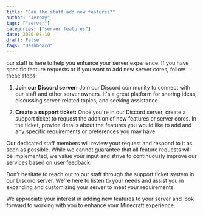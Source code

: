```yaml
---
title: "Can the staff add new features?"
author: "Jeremy"
tags: ["server"]
categories: ["server features"]
date: 2020-08-10
draft: False
faqs: "Dashboard"
---
```



our staff is here to help you enhance your server experience. If you have specific feature requests or if you want to add new server cores, follow these steps:

1. **Join our Discord server:** Join our Discord community to connect with our staff and other server owners. It's a great platform for sharing ideas, discussing server-related topics, and seeking assistance.

2. **Create a support ticket:** Once you're in our Discord server, create a support ticket to request the addition of new features or server cores. In the ticket, provide details about the features you would like to add and any specific requirements or preferences you may have.

Our dedicated staff members will review your request and respond to it as soon as possible. While we cannot guarantee that all feature requests will be implemented, we value your input and strive to continuously improve our services based on user feedback.

Don't hesitate to reach out to our staff through the support ticket system in our Discord server. We're here to listen to your needs and assist you in expanding and customizing your server to meet your requirements.

We appreciate your interest in adding new features to your server and look forward to working with you to enhance your Minecraft experience.
